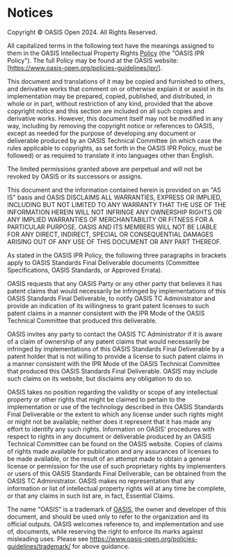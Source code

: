 <!--
---
toc:
  auto: false
  label: Notices
  enumerate: Appendix G.
---
-->
# Notices

Copyright © OASIS Open 2024. All Rights Reserved.

All capitalized terms in the following text have the meanings assigned to them in
the OASIS Intellectual Property Rights [Policy](https://www.oasis-open.org/policies-guidelines/ipr/) (the "OASIS IPR Policy").
The full Policy may be found at the OASIS website: [https://www.oasis-open.org/policies-guidelines/ipr/].

This document and translations of it may be copied and furnished to others, and derivative works that comment on or otherwise explain it or assist in its
implementation may be prepared, copied, published, and distributed, in whole or in part, without restriction of any kind,
provided that the above copyright notice and this section are included on all such copies and derivative works.
However, this document itself may not be modified in any way, including by removing the copyright notice or references to OASIS,
except as needed for the purpose of developing any document or deliverable produced by an OASIS Technical Committee
(in which case the rules applicable to copyrights, as set forth in the OASIS IPR Policy, must be followed) or as required to translate it into languages other than English.

The limited permissions granted above are perpetual and will not be revoked by OASIS or its successors or assigns.

This document and the information contained herein is provided on an "AS IS" basis and OASIS DISCLAIMS ALL WARRANTIES, EXPRESS OR IMPLIED,
INCLUDING BUT NOT LIMITED TO ANY WARRANTY THAT THE USE OF THE INFORMATION HEREIN WILL NOT INFRINGE ANY OWNERSHIP RIGHTS OR ANY IMPLIED WARRANTIES OF MERCHANTABILITY 
OR FITNESS FOR A PARTICULAR PURPOSE.
OASIS AND ITS MEMBERS WILL NOT BE LIABLE FOR ANY DIRECT, INDIRECT, SPECIAL OR CONSEQUENTIAL DAMAGES ARISING OUT OF ANY USE OF THIS DOCUMENT OR ANY PART THEREOF.

As stated in the OASIS IPR Policy, the following three paragraphs in brackets apply to OASIS Standards Final Deliverable documents
(Committee Specifications, OASIS Standards, or Approved Errata).

OASIS requests that any OASIS Party or any other party that believes it has patent claims that would necessarily be infringed by implementations of this
OASIS Standards Final Deliverable, to notify OASIS TC Administrator and provide an indication of its willingness to grant patent licenses to such patent claims in
a manner consistent with the IPR Mode of the OASIS Technical Committee that produced this deliverable.

OASIS invites any party to contact the OASIS TC Administrator if it is aware of a claim of ownership of any patent claims that would necessarily be
infringed by implementations of this OASIS Standards Final Deliverable by a patent holder that is not willing to provide a license to such patent claims in
a manner consistent with the IPR Mode of the OASIS Technical Committee that produced this OASIS Standards Final Deliverable.
OASIS may include such claims on its website, but disclaims any obligation to do so.

OASIS takes no position regarding the validity or scope of any intellectual property or other rights that might be claimed to pertain to the implementation or
use of the technology described in this OASIS Standards Final Deliverable or the extent to which any license under such rights might or might not be available;
neither does it represent that it has made any effort to identify any such rights.
Information on OASIS' procedures with respect to rights in any document or deliverable produced by an OASIS Technical Committee can be found on the OASIS website.
Copies of claims of rights made available for publication and any assurances of licenses to be made available,
or the result of an attempt made to obtain a general license or permission for the use of such proprietary rights by implementers or users of this
OASIS Standards Final Deliverable, can be obtained from the OASIS TC Administrator.
OASIS makes no representation that any information or list of intellectual property rights will at any time be complete,
or that any claims in such list are, in fact, Essential Claims.

The name "OASIS" is a trademark of [OASIS](https://www.oasis-open.org/), the owner and developer of this document,
and should be used only to refer to the organization and its official outputs.
OASIS welcomes reference to, and implementation and use of, documents, while reserving the right to enforce its marks against misleading uses.
Please see <https://www.oasis-open.org/policies-guidelines/trademark/> for above guidance.
